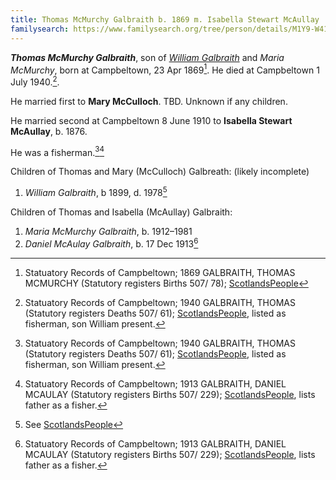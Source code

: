```yaml
---
title: Thomas McMurchy Galbraith b. 1869 m. Isabella Stewart McAullay
familysearch: https://www.familysearch.org/tree/person/details/M1Y9-W41
---
```

***Thomas McMurchy Galbraith***, son of *[William Galbraith](galbreath-william-1833.md)* and *Maria McMurchy*, born at Campbeltown, 23 Apr 1869[^thomas-birth]. He died at Campbeltown 1 July 1940.[^thomas-death].

He married first to **Mary McCulloch**.  TBD.  Unknown if any children.

He married second at Campbeltown 8 June 1910 to **Isabella Stewart McAullay**, b. 1876.

He was a fisherman.[^thomas-death][^daniel-birth]

Children of Thomas and Mary (McCulloch) Galbreath: (likely incomplete)

1. *William Galbraith*, b 1899, d. 1978[^william-death]

Children of Thomas and Isabella (McAullay) Galbraith:

1. *Maria McMurchy Galbraith*, b. 1912–1981
2. *Daniel McAulay Galbraith*, b. 17 Dec 1913[^daniel-birth]

[^thomas-birth]: Statuatory Records of Campbeltown; 1869 GALBRAITH, THOMAS MCMURCHY (Statutory registers Births 507/ 78); [ScotlandsPeople](https://www.scotlandspeople.gov.uk/view-image/nrs_stat_births/40319428)

[^thomas-death]: Statuatory Records of Campbeltown; 1940 GALBRAITH, THOMAS (Statutory registers Deaths 507/ 61); [ScotlandsPeople](https://www.scotlandspeople.gov.uk/view-image/nrs_stat_deaths/9233441), listed as fisherman, son William present.

[^daniel-birth]: Statuatory Records of Campbeltown; 1913 GALBRAITH, DANIEL MCAULAY (Statutory registers Births 507/ 229); [ScotlandsPeople](https://www.scotlandspeople.gov.uk/view-image/nrs_stat_births/46398131), lists father as a fisher.

[^william-death]: See [ScotlandsPeople](https://www.scotlandspeople.gov.uk/record-results?search_type=people&dl_cat=statutory&dl_rec=statutory-deaths&surname=galbraith&surname_so=exact&forename=William&forename_so=starts&other_surname_so=exact&mmsurname_so=exact&sex=M&from_year=1978&to_year=1978&birth_year_range=1&county=ARGYLL&record_type=stat_deaths)
